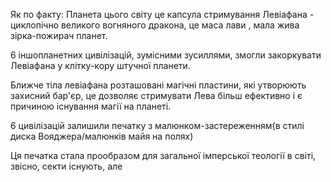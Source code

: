 Як по факту:
Планета цього світу це капсула стримування Левіафана - циклопічно великого вогняного дракона, це маса лави , мала жива зірка-пожирач планет.

6 іншопланетних цивілізацій, зумісними зусиллями, змогли закоркувати Левіафана у клітку-кору штучної планети.

Ближче тіла левіафана розташовані магічні пластини, які утворюють захисний бар'єр, це дозволяє стримувати Лева більш ефективно і є причиною існування магії на планеті.

6 цивілізацій залишили печатку з малюнком-застереженням(в стилі диска Вояджера/малюнків майя на полях)

Ця печатка стала прообразом для загальної імперської теології в світі, звісно, секти існують, але 
